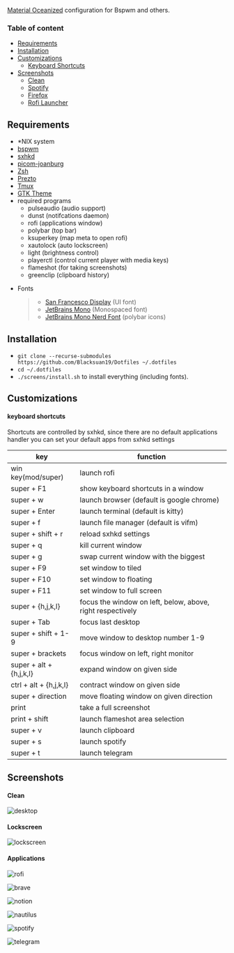 [Material Oceanized](https://github.com/material-ocean) configuration for Bspwm and others.

### Table of content

- [Requirements](#Requirements)
- [Installation](#Installation)
- [Customizations](#Customizations)
  - [Keyboard Shortcuts](#keyboard-shortcuts)
- [Screenshots](Screenshots)
  - [Clean](#Clean)
  - [Spotify](#Spotify)
  - [Firefox](#Firefox)
  - [Rofi Launcher](#rofi-launcher)

## Requirements

- \*NIX system
- [bspwm](https://wiki.archlinux.org/index.php/Bspwm)
- [sxhkd](https://wiki.archlinux.org/index.php/Sxhkd)
- [picom-joanburg](https://github.com/jonaburg/picom)
- [Zsh](https://github.com/robbyrussell/oh-my-zsh/wiki/Installing-ZSH)
- [Prezto](https://github.com/sorin-ionescu/prezto)
- [Tmux](https://github.com/tmux/tmux)
- [GTK Theme](https://github.com/material-ocean/Gtk-Theme)
- required programs
  - pulseaudio (audio support)
  - dunst (notifcations daemon)
  - rofi (applications window)
  - polybar (top bar)
  - ksuperkey (map meta to open rofi)
  - xautolock (auto lockscreen)
  - light (brightness control)
  - playerctl (control current player with media keys)
  - flameshot (for taking screenshots)
  - greenclip (clipboard history)

* Fonts

  > - [San Francesco Display](https://github.com/AppleDesignResources/SanFranciscoFont) (UI font)
  > - [JetBrains Mono](https://www.jetbrains.com/lp/mono/) (Monospaced font)
  > - [JetBrains Mono Nerd Font](https://github.com/ryanoasis/nerd-fonts/tree/master/patched-fonts/JetBrainsMono/Regular/complete) (polybar icons)

## Installation

- `git clone --recurse-submodules https://github.com/Blacksuan19/Dotfiles ~/.dotfiles`
- `cd ~/.dotfiles`
- `./screens/install.sh` to install everything (including fonts).

## Customizations

#### keyboard shortcuts

Shortcuts are controlled by sxhkd, since there are no default applications handler you can
set your default apps from sxhkd settings

| key                     | function                                                   |
| ----------------------- | ---------------------------------------------------------- |
| win key(mod/super)      | launch rofi                                                |
| super + F1              | show keyboard shortcuts in a window                        |
| super + w               | launch browser (default is google chrome)                  |
| super + Enter           | launch terminal (default is kitty)                         |
| super + f               | launch file manager (default is vifm)                      |
| super + shift + r       | reload sxhkd settings                                      |
| super + q               | kill current window                                        |
| super + g               | swap current window with the biggest                       |
| super + F9              | set window to tiled                                        |
| super + F10             | set window to floating                                     |
| super + F11             | set window to full screen                                  |
| super + {h,j,k,l}       | focus the window on left, below, above, right respectively |
| super + Tab             | focus last desktop                                         |
| super + shift + 1-9     | move window to desktop number 1-9                          |
| super + brackets        | focus window on left, right monitor                        |
| super + alt + {h,j,k,l} | expand window on given side                                |
| ctrl + alt + {h,j,k,l}  | contract window on given side                              |
| super + direction       | move floating window on given direction                    |
| print                   | take a full screenshot                                     |
| print + shift           | launch flameshot area selection                            |
| super + v               | launch clipboard                                           |
| super + s               | launch spotify                                             |
| super + t               | launch telegram                                            |

## Screenshots

#### Clean

![desktop](<./screens/screen 1.png>)

#### Lockscreen

![lockscreen](<./screens/screen 2.png>)

#### Applications

![rofi](<./screens/screen 3.png>)

![brave](<./screens/screen 4.png>)

![notion](<./screens/screen 5.png>)

![nautilus](<./screens/screen 6.png>)

![spotify](<./screens/screen 7.png>)

![telegram](<./screens/screen 8.png>)
